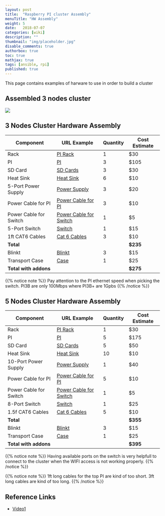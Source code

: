```yaml
---
layout: post
title:  "Raspberry PI cluster Assembly"
menuTitle: "HW Assembly"
weight: 5
date:   2018-07-07
categories: [wiki]
description: ""
thumbnail: "img/placeholder.jpg"
disable_comments: true
authorbox: true
toc: true
mathjax: true
tags: [ansible, rpi]
published: true
---
```


This page contains examples of harware to use in order to build a cluster

<!--more-->

## Assembled 3 nodes cluster

![](/images/raspberrypi/DSC08310.JPG)

## 3 Nodes Cluster Hardware Assembly

| Component               | URL Example                                                            | Quantity | Cost Estimate |
|-------------------------|------------------------------------------------------------------------|----------|---------------|
| Rack                    | [PI Rack](https://www.amazon.com/gp/product/B077D4J3M5)                |     1    |           $30 |
| PI                      | [PI](https://www.amazon.com/gp/product/B07BDR5PDW)                     |     3    |          $105 |
| SD Card                 | [SD Cards](https://www.amazon.com/gp/product/B06XWN9Q99)               |     3    |           $30 |
| Heat Sink               | [Heat Sink](https://www.amazon.com/gp/product/B01G9NA2I6)              |     6    |           $10 |
| 5-Port Power Supply     | [Power Supply](https://www.amazon.com/gp/product/B00VH8ZW02)           |     3    |           $20 |
| Power Cable for PI      | [Power Cable for PI](https://www.amazon.com/gp/product/B015XR60MQ)     |     3    |           $10 |
| Power Cable for Switch  | [Power Cable for Switch](https://www.amazon.com/gp/product/B003MQO96U) |     1    |            $5 |
| 5-Port Switch           | [Switch](https://www.amazon.com/gp/product/B001QUA6R0)                 |     1    |           $15 |
| 1ft CAT6 Cables         | [Cat 6 Cables](https://www.amazon.com/gp/product/B00E5I7T9I)           |     3    |           $10 |
| **Total**               |                                                                        |          |      **$235** |
| Blinkt                  | [Blinkt](https://www.adafruit.com/product/3195)                        |     3    |           $15 |
| Transport Case          | [Case](https://www.google.com/shopping/product/192066162776567162)     |     1    |           $25 |
| **Total with addons**   |                                                                        |          |      **$275** |

{{% notice note %}}
Pay attention to the PI ethernet speed when picking the switch. PI3B are only 100Mbps where PI3B+ are 1Gpbs
{{% /notice %}}

## 5 Nodes Cluster Hardware Assembly

| Component               | URL Example                                                            | Quantity | Cost Estimate |
|-------------------------|------------------------------------------------------------------------|----------|---------------|
| Rack                    | [PI Rack](https://www.amazon.com/gp/product/B077D4J3M5)                |     1    |           $30 |
| PI                      | [PI](https://www.amazon.com/gp/product/B07BDR5PDW)                     |     5    |          $175 |
| SD Card                 | [SD Cards](https://www.amazon.com/gp/product/B06XWN9Q99)               |     5    |           $50 |
| Heat Sink               | [Heat Sink](https://www.amazon.com/gp/product/B01G9NA2I6)              |    10    |           $10 |
| 10-Port Power Supply    | [Power Supply](https://www.amazon.com/gp/product/B00YRYS4T4)           |     1    |           $40 |
| Power Cable for PI      | [Power Cable for PI](https://www.amazon.com/gp/product/B015XR60MQ)     |     5    |           $10 |
| Power Cable for Switch  | [Power Cable for Switch](https://www.amazon.com/gp/product/B003MQO96U) |     1    |            $5 |
| 8-Port Switch           | [Switch](https://www.amazon.com/gp/product/B001QUA6RA)                 |     1    |           $25 |
| 1.5f CAT6 Cables        | [Cat 6 Cables](https://www.amazon.com/gp/product/B0721RFHT8)           |     5    |           $10 |
| **Total**               |                                                                        |          |      **$355** |
| Blinkt                  | [Blinkt](https://www.adafruit.com/product/3195)                        |     3    |           $15 |
| Transport Case          | [Case](https://www.google.com/shopping/product/192066162776567162)     |     1    |           $25 |
| **Total with addons**   |                                                                        |          |      **$395** |

{{% notice note %}}
Having available ports on the switch is very helpfull to connect to the cluster when the WIFI access is not working properly.
{{% /notice %}}

{{% notice note %}}
1ft long cables for the top PI are kind of too short. 3ft long cables are kind of too long.
{{% /notice %}}

## Reference Links

- [Video1](https://www.youtube.com/watch?v=KJKhRLKXr-Q)
